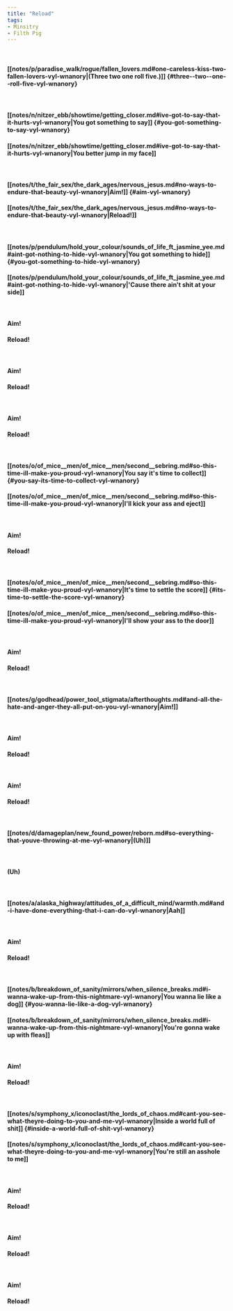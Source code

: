 ```yaml
---
title: "Reload"
tags:
- Minsitry
- Filth Pig
---
```

&nbsp;
#### [[notes/p/paradise_walk/rogue/fallen_lovers.md#one-careless-kiss-two-fallen-lovers-vyl-wnanory|(Three  two  one  roll five.)]] {#three--two--one--roll-five-vyl-wnanory}
&nbsp;
#### [[notes/n/nitzer_ebb/showtime/getting_closer.md#ive-got-to-say-that-it-hurts-vyl-wnanory|You got something to say]] {#you-got-something-to-say-vyl-wnanory}
#### [[notes/n/nitzer_ebb/showtime/getting_closer.md#ive-got-to-say-that-it-hurts-vyl-wnanory|You better jump in my face]]
&nbsp;
#### [[notes/t/the_fair_sex/the_dark_ages/nervous_jesus.md#no-ways-to-endure-that-beauty-vyl-wnanory|Aim!]] {#aim-vyl-wnanory}
#### [[notes/t/the_fair_sex/the_dark_ages/nervous_jesus.md#no-ways-to-endure-that-beauty-vyl-wnanory|Reload!]]
&nbsp;
#### [[notes/p/pendulum/hold_your_colour/sounds_of_life_ft_jasmine_yee.md#aint-got-nothing-to-hide-vyl-wnanory|You got something to hide]] {#you-got-something-to-hide-vyl-wnanory}
#### [[notes/p/pendulum/hold_your_colour/sounds_of_life_ft_jasmine_yee.md#aint-got-nothing-to-hide-vyl-wnanory|'Cause there ain't shit at your side]]
&nbsp;
#### Aim!
#### Reload!
&nbsp;
#### Aim!
#### Reload!
&nbsp;
#### Aim!
#### Reload!
&nbsp;
#### [[notes/o/of_mice__men/of_mice__men/second__sebring.md#so-this-time-ill-make-you-proud-vyl-wnanory|You say it's time to collect]] {#you-say-its-time-to-collect-vyl-wnanory}
#### [[notes/o/of_mice__men/of_mice__men/second__sebring.md#so-this-time-ill-make-you-proud-vyl-wnanory|I'll kick your ass and eject]]
&nbsp;
#### Aim!
#### Reload!
&nbsp;
#### [[notes/o/of_mice__men/of_mice__men/second__sebring.md#so-this-time-ill-make-you-proud-vyl-wnanory|It's time to settle the score]] {#its-time-to-settle-the-score-vyl-wnanory}
#### [[notes/o/of_mice__men/of_mice__men/second__sebring.md#so-this-time-ill-make-you-proud-vyl-wnanory|I'll show your ass to the door]]
&nbsp;
#### Aim!
#### Reload!
&nbsp;
#### [[notes/g/godhead/power_tool_stigmata/afterthoughts.md#and-all-the-hate-and-anger-they-all-put-on-you-vyl-wnanory|Aim!]]
&nbsp;
#### Aim!
#### Reload!
&nbsp;
#### Aim!
#### Reload!
&nbsp;
#### [[notes/d/damageplan/new_found_power/reborn.md#so-everything-that-youve-throwing-at-me-vyl-wnanory|(Uh)]]
&nbsp;
#### (Uh)
&nbsp;
#### [[notes/a/alaska_highway/attitudes_of_a_difficult_mind/warmth.md#and-i-have-done-everything-that-i-can-do-vyl-wnanory|Aah]]
&nbsp;
#### Aim!
#### Reload!
&nbsp;
#### [[notes/b/breakdown_of_sanity/mirrors/when_silence_breaks.md#i-wanna-wake-up-from-this-nightmare-vyl-wnanory|You wanna lie like a dog]] {#you-wanna-lie-like-a-dog-vyl-wnanory}
#### [[notes/b/breakdown_of_sanity/mirrors/when_silence_breaks.md#i-wanna-wake-up-from-this-nightmare-vyl-wnanory|You're gonna wake up with fleas]]
&nbsp;
#### Aim!
#### Reload!
&nbsp;
#### [[notes/s/symphony_x/iconoclast/the_lords_of_chaos.md#cant-you-see-what-theyre-doing-to-you-and-me-vyl-wnanory|Inside a world full of shit]] {#inside-a-world-full-of-shit-vyl-wnanory}
#### [[notes/s/symphony_x/iconoclast/the_lords_of_chaos.md#cant-you-see-what-theyre-doing-to-you-and-me-vyl-wnanory|You're still an asshole to me]]
&nbsp;
#### Aim!
#### Reload!
&nbsp;
#### Aim!
#### Reload!
&nbsp;
#### Aim!
#### Reload!
